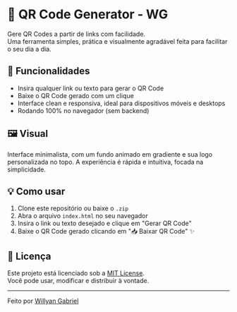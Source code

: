 # 📱 QR Code Generator - WG

Gere QR Codes a partir de links com facilidade.  
Uma ferramenta simples, prática e visualmente agradável feita para facilitar o seu dia a dia.

## 🚀 Funcionalidades

- Insira qualquer link ou texto para gerar o QR Code
- Baixe o QR Code gerado com um clique
- Interface clean e responsiva, ideal para dispositivos móveis e desktops
- Rodando 100% no navegador (sem backend)

## 🖼️ Visual

Interface minimalista, com um fundo animado em gradiente e sua logo personalizada no topo. A experiência é rápida e intuitiva, focada na simplicidade.

## 💡 Como usar

1. Clone este repositório ou baixe o `.zip`
2. Abra o arquivo `index.html` no seu navegador
3. Insira o link ou texto desejado e clique em "Gerar QR Code"
4. Baixe o QR Code gerado clicando em "📥 Baixar QR Code" ✨

## 📄 Licença

Este projeto está licenciado sob a [MIT License](./LICENSE).  
Você pode usar, modificar e distribuir à vontade.

---

Feito por [Willyan Gabriel](https://www.instagram.com/willdsg07/)
